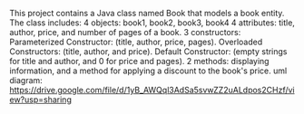 This project contains a Java class named Book that models a book entity.
The class includes:
                  4 objects: book1, book2, book3, book4
                  4 attributes:  title, author, price, and number of pages of a book.
                  3 constructors: Parameterized Constructor: (title, author, price, pages).
                                  Overloaded Constructors: (title, author, and price).
                                  Default Constructor: (empty strings for title and author, and 0 for price and pages).
                  2 methods: displaying information, and a method for applying a discount to the book's price.
                  uml diagram: https://drive.google.com/file/d/1yB_AWQql3AdSa5svwZZ2uALdpos2CHzf/view?usp=sharing
